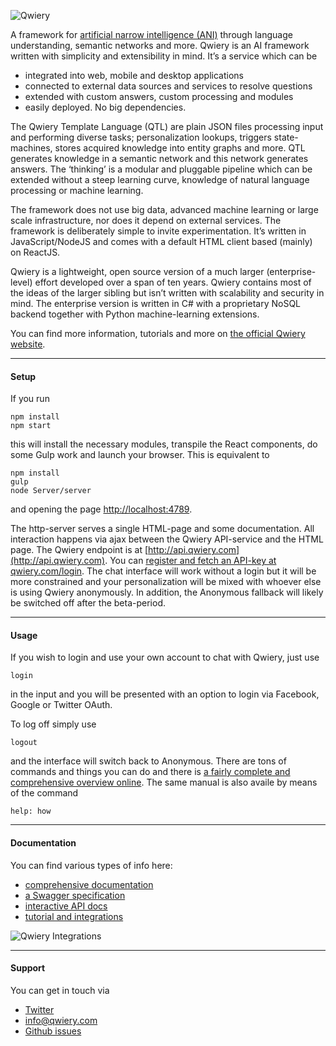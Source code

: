 ![Qwiery](http://www.qwiery.com/QwieryLogoSmall.png)

A framework for [artificial narrow intelligence (ANI)](https://en.wikipedia.org/wiki/Weak_AI) through language understanding, semantic networks and more. Qwiery is an AI framework written with simplicity and extensibility in mind. It’s a service which can be

- integrated into web, mobile and desktop applications
- connected to external data sources and services to resolve questions
- extended with custom answers, custom processing and modules
- easily deployed. No big dependencies.

The Qwiery Template Language (QTL) are plain JSON files processing input and performing diverse tasks; personalization lookups, triggers state-machines, stores acquired knowledge into entity graphs and more. QTL generates knowledge in a semantic network and this network generates answers. The ‘thinking’ is a modular and pluggable pipeline which can be extended without a steep learning curve, knowledge of natural language processing or machine learning.

The framework does not use big data, advanced machine learning or large scale infrastructure, nor does it depend on external services. The framework is deliberately simple to invite experimentation. It’s written in JavaScript/NodeJS and comes with a default HTML client based (mainly) on ReactJS.

Qwiery is a lightweight, open source version of a much larger (enterprise-level) effort developed over a span of ten years. Qwiery contains most of the ideas of the larger sibling  but isn’t written with scalability and security in mind. The enterprise version is written in C# with a proprietary NoSQL backend together with Python machine-learning extensions.

You can find more information, tutorials and more on [the official Qwiery website](http://www.qwiery.com).

---

#### Setup

If you run 

    npm install
    npm start

this will install the necessary modules, transpile the React components, do some Gulp work and launch your browser.
This is equivalent to 

    npm install
    gulp
    node Server/server

and opening the page [http://localhost:4789](http://localhost:4789).

The http-server serves a single HTML-page and some documentation. All interaction happens via ajax between the Qwiery API-service and the HTML page. The Qwiery endpoint is at [http://api.qwiery.com](http://api.qwiery.com). You can [register and fetch an API-key at qwiery.com/login](http://qwiery.com/login). The chat interface will work without a login but it will be more constrained and your personalization will be mixed with whoever else is using Qwiery anonymously. In addition, the Anonymous fallback will likely be switched off after the beta-period.


---

#### Usage 

If you wish to login and use your own account to chat with Qwiery, just use

    login

in the input and you will be presented with an option to login via Facebook, Google or Twitter OAuth.

To log off simply use

    logout

and the interface will switch back to Anonymous. There are tons of commands and things you can do and there is [a fairly complete and comprehensive overview online](http://www.qwiery.com/overview/language-manual/). The same manual is also availe by means of the command

    help: how




---

#### Documentation

You can find various types of info here:
  
  - [comprehensive documentation](http://dashboard.qwiery.com/Dashboard/documentation)
  - [a Swagger specification](http://api.qwiery.com/swagger.json)
  - [interactive API docs](http://dashboard.qwiery.com/dashboard/apidocs/)
  - [tutorial and integrations](http://www.qwiery.com/integration/)
  
![Qwiery Integrations](https://cloud.githubusercontent.com/assets/2377906/18861505/0f66ec5a-8486-11e6-98e1-e966753ea097.png)

---

#### Support

You can get in touch via

- [Twitter](http://twitter.com/qwiery)
- [info@qwiery.com](mailto:info@qwiery.com)
- [Github issues](http://github.com/qwiery)